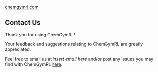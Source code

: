 [chemgymrl.com](https://chemgymrl.com/)

## Contact Us

Thank you for using ChemGymRL!

Your feedback and suggestions relating to ChemGymRL are greatly appreciated.

Feel free to email us at *insert email here* and/or post any issues you may find with ChemGymRL [here](https://github.com/chemgymrl/chemgymrl/issues).